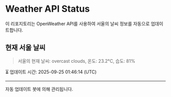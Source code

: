 
# Weather API Status

이 리포지토리는 OpenWeather API를 사용하여 서울의 날씨 정보를 자동으로 업데이트합니다.

## 현재 서울 날씨
> 서울의 현재 날씨: overcast clouds, 온도: 23.2°C, 습도: 81%

⏳ 업데이트 시간: 2025-09-25 01:46:14 (UTC)

---
자동 업데이트 봇에 의해 관리됩니다.
